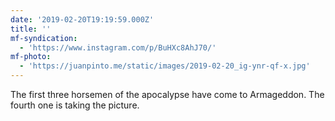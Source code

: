 ```yaml
---
date: '2019-02-20T19:19:59.000Z'
title: ''
mf-syndication:
  - 'https://www.instagram.com/p/BuHXc8AhJ70/'
mf-photo:
  - 'https://juanpinto.me/static/images/2019-02-20_ig-ynr-qf-x.jpg'
---
```

The first three horsemen of the apocalypse have come to Armageddon. The fourth one is taking the picture.
